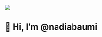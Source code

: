 <img src="https://d3lqdljps13i2n.cloudfront.net/recursos/136/4363432/imagen_1_1552807721.png">

# 👋 Hi, I’m @nadiabaumi
